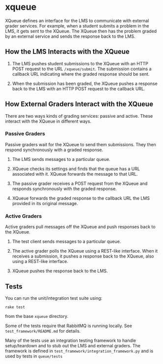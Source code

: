 # xqueue

XQueue defines an interface for the LMS to communicate with external
grader services.  For example, when a student submits a problem in the LMS,
it gets sent to the XQueue.  The XQueue then has the problem graded
by an external service and sends the response back to the LMS.

## How the LMS Interacts with the XQueue

1. The LMS pushes student submissions to the XQueue with an HTTP POST request to
the URL `/xqueue/submit`.  The submission contains a callback URL indicating
where the graded response should be sent.

2. When the submission has been graded, the XQueue pushes a response back
to the LMS with an HTTP POST request to the callback URL.

## How External Graders Interact with the XQueue

There are two ways kinds of grading services: passive and active.  These
interact with the XQueue in different ways.

### Passive Graders

Passive graders wait for the XQueue to send them submissions.  They then
respond synchronously with a graded response.

1. The LMS sends messages to a particular queue.

2. XQueue checks its settings and finds that the queue has a URL associated
with it.  XQueue forwards the message to that URL.

3. The passive grader receives a POST request from the XQueue and
responds synchronously with the graded response.

4. XQueue forwards the graded response to the callback URL the LMS
provided in its original message.

### Active Graders

Active graders pull messages off the XQueue and push responses back to the XQueue.

1. The test client sends messages to a particular queue.

2. The active grader polls the XQueue using a REST-like interface.  When it
receives a submission, it pushes a response back to the XQueue, also using
a REST-like interface.

3. XQueue pushes the response back to the LMS.

## Tests

You can run the unit/integration test suite using:

    rake test

from the base `xqueue` directory.

Some of the tests require that RabbitMQ is running locally.  See
`test_framework/README.md` for details.

Many of the tests use an integration testing framework to handle setup/teardown
and to stub out the LMS and external graders.  The framework is defined
in `test_framework/integration_framework.py` and is used by tests in
`queue/tests`
